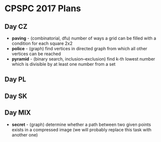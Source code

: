 CPSPC 2017 Plans
================

Day CZ
------

  * **paving** - (combinatorial, dfu) number of ways a grid can be filled with a condition for each square 2x2
  * **police** - (graph) find vertices in directed graph from which all other vertices can be reached
  * **pyramid** - (binary search, inclusion–exclusion) find k-th lowest number which is divisible by at least one number from a set


Day PL
------


Day SK
------


Day MIX
-------

  * **secret** - (graph) determine whether a path between two given points exists in a compressed image (we will probably replace this task with another one)
